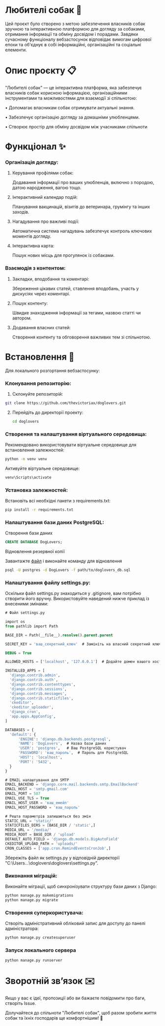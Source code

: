 # Любителі собак 🐾

Цей проєкт було створено з метою забезпечення власників собак зручною та інтерактивною платформою для догляду за собаками, отримання інформації та обміну досвідом і порадами. Завдяки сучасному функціоналу вебзастосунок відповідає вимогам цифрової епохи та об'єднує в собі інформаційні, організаційні та соціальні елементи.

# Опис проєкту 📋
"Любителі собак" — це інтерактивна платформа, яка забезпечує власників собак корисною інформацією, організаційними інструментами та можливостями для взаємодії зі спільнотою:

• Допомагає власникам собак отримувати актуальні знання.

• Забезпечує організацію догляду за домашніми улюбленцями.

• Створює простір для обміну досвідом між учасниками спільноти

# Функціонал ✨
 ### Організація догляду:

1. Керування профілями собак:

    Додавання інформації про ваших улюбленців, включно з породою, датою народження, вагою тощо.

2. Інтерактивний календар подій:

    Планування вакцинацій, візитів до ветеринара, грумінгу та інших заходів.

3. Нагадування про важливі події:

    Автоматична система нагадувань забезпечує контроль ключових моментів догляду.

4. Інтерактивна карта:

    Пошук нових місць для прогулянок із собаками.


### Взаємодія з контентом:
1. Закладки, вподобання та коментарі:

    Збереження цікавих статей, ставлення вподобань, участь у дискусіях через коментарі.

2. Пошук контенту:

    Швидке знаходження інформації за тегами, назвою статті чи автором.

3. Додавання власних статей:

    Створення контенту та обговорення важливих тем зі спільнотою.
   

# Встановлення 🌟
Для локального розгортання вебзастосунку:

### Клонування репозиторію:
 
 1. Склонуйте репозиторій:
    
  ``` bash 
  git clone https://github.com/thevictoriax/doglovers.git
```

2. Перейдіть до директорії проекту:
   
     ``` bash 
    cd doglovers
    ```

### Створення та налаштування віртуального середовища:

Рекомендовано використовувати віртуальне середовище для встановлення залежностей:

  ``` bash 
  python -m venv venv
```

Активуйте віртуальне середовище:

  ``` bash 
  venv\Scripts\activate
```

### Установка залежностей:

Встановіть всі необхідні пакети з requirements.txt:

  ``` bash 
  pip install -r requirements.txt
```

### Налаштування бази даних PostgreSQL:

Створення бази даних

  ``` sql 
  CREATE DATABASE DogLovers;
```

Відновлення резервної копії

Завантажте [файл]([url](https://drive.google.com/file/d/1Z0bpDEAVlIFQapxfixHJQ6176Rjo52pu/view?usp=sharing)) і виконайте команду для відновлення

  ``` bash 
  psql -U postgres -d DogLovers -f path/to/doglovers_db.sql
```

### Налаштування файлу settings.py:

Оскільки файл settings.py знаходиться у .gitignore, вам потрібно створити його вручну. Використовуйте наведений нижче приклад із внесеними змінами:

  ``` sql 
  # Файл settings.py

import os
from pathlib import Path

BASE_DIR = Path(__file__).resolve().parent.parent

SECRET_KEY = 'ваш_секретний_ключ'  # Замініть на власний секретний ключ

DEBUG = True

ALLOWED_HOSTS = ['localhost', '127.0.0.1']  # Додайте домен вашого хосту

INSTALLED_APPS = [
    'django.contrib.admin',
    'django.contrib.auth',
    'django.contrib.contenttypes',
    'django.contrib.sessions',
    'django.contrib.messages',
    'django.contrib.staticfiles',
    'ckeditor',
    'ckeditor_uploader',
    'django_cron',
    'app.apps.AppConfig',
]

DATABASES = {
    'default': {
        'ENGINE': 'django.db.backends.postgresql',
        'NAME': 'DogLovers',  # Назва бази даних
        'USER': 'postgres',   # Ваш PostgreSQL користувач
        'PASSWORD': 'ваш_пароль',  # Пароль для PostgreSQL
        'HOST': 'localhost',
        'PORT': '5432',
    }
}

# EMAIL налаштування для SMTP
EMAIL_BACKEND = 'django.core.mail.backends.smtp.EmailBackend'
EMAIL_HOST = 'smtp.gmail.com'
EMAIL_PORT = 587
EMAIL_USE_TLS = True
EMAIL_HOST_USER = 'ваш_емейл'
EMAIL_HOST_PASSWORD = 'ваш_пароль'

# Решта параметрів залишаються без змін
STATIC_URL = 'static/'
STATICFILES_DIRS = [BASE_DIR / 'static',]
MEDIA_URL = '/media/'
MEDIA_ROOT = BASE_DIR / 'upload'
DEFAULT_AUTO_FIELD = 'django.db.models.BigAutoField'
CKEDITOR_UPLOAD_PATH = 'uploads/'
CRON_CLASSES = ['app.cron.RemindEventsCronJob',]
```

Збережіть файл як settings.py у відповідній директорії "C:\Users\...\doglovers\doglovers\settings.py".

### Виконання міграцій:

Виконайте міграції, щоб синхронізувати структуру бази даних з Django:

  ``` bash 
  python manage.py makemigrations
python manage.py migrate
```

### Створення суперкористувача:
Створіть адміністративний обліковий запис для доступу до панелі адміністратора:

  ``` bash 
  python manage.py createsuperuser
```

### Запуск локального сервера

  ``` bash 
  python manage.py runserver
```


# Зворотній зв’язок ✉️
Якщо у вас є ідеї, пропозиції або ви бажаєте повідомити про баги, створіть Issue.

Долучайтеся до спільноти "Любителі собак", щоб разом зробити життя собак та їхніх господарів ще комфортнішим! 🐾

